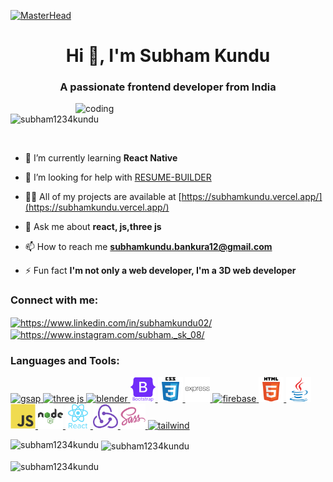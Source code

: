 [![MasterHead](https://666defdd1733a41f514db507--tangerine-travesseiro-3a26e2.netlify.app/photo/dgdq8br-09cc7ad6-a021-47a5-b0e0-917b12b0f7a7.gif)](https://subhamkundu.vercel.app/)
<h1 align="center">Hi 👋, I'm Subham Kundu</h1>
<h3 align="center">A passionate frontend developer from India</h3>
<img align= "right" alt="coding" width="400" src="https://666df1c919c45acfaf93310c--whimsical-smakager-c57083.netlify.app/photo/Dream%20_%20Kirokaze.gif">
<p align="left"> <img src="https://komarev.com/ghpvc/?username=subham1234kundu&label=Profile%20views&color=0e75b6&style=flat" alt="subham1234kundu" /> </p>

<p align="left"> <a href="https://twitter.com/" target="blank"><img src="https://img.shields.io/twitter/follow/?logo=twitter&style=for-the-badge" alt="" /></a> </p>

- 🌱 I’m currently learning **React Native**

- 🤝 I’m looking for help with [RESUME-BUILDER](https://github.com/Subham1234kundu/RESUME-BUILDER)

- 👨‍💻 All of my projects are available at [https://subhamkundu.vercel.app/](https://subhamkundu.vercel.app/)

- 💬 Ask me about **react, js,three js**

- 📫 How to reach me **subhamkundu.bankura12@gmail.com**

- ⚡ Fun fact **I'm not only a web developer, I'm a 3D web developer**

<h3 align="left">Connect with me:</h3>
<p align="left">
<a href="https://linkedin.com/in/https://www.linkedin.com/in/subhamkundu02/" target="blank"><img align="center" src="https://raw.githubusercontent.com/rahuldkjain/github-profile-readme-generator/master/src/images/icons/Social/linked-in-alt.svg" alt="https://www.linkedin.com/in/subhamkundu02/" height="30" width="40" /></a>
<a href="https://instagram.com/https://www.instagram.com/subham._sk_08/" target="blank"><img align="center" src="https://raw.githubusercontent.com/rahuldkjain/github-profile-readme-generator/master/src/images/icons/Social/instagram.svg" alt="https://www.instagram.com/subham._sk_08/" height="30" width="40" /></a>
</p>

<h3 align="left">Languages and Tools:</h3>

<p align="left"> <a href="https://gsap.com/" target="_blank" rel="noreferrer"> <img src="https://encrypted-tbn0.gstatic.com/images?q=tbn:ANd9GcQcUoG_7iACY_tbK5bD7SUpnmbfkOvBkQD1tQ&s" alt="gsap" width="40" height="40"/> </a> <a href="https://threejs.org/" target="_blank" rel="noreferrer"> <img src="https://global.discourse-cdn.com/standard17/uploads/threejs/original/2X/e/e4f86d2200d2d35c30f7b1494e96b9595ebc2751.png" alt="three js" width="40" height="40"/> </a> <a href="https://www.blender.org/" target="_blank" rel="noreferrer"> <img src="https://download.blender.org/branding/community/blender_community_badge_white.svg" alt="blender" width="40" height="40"/> </a> <a href="https://getbootstrap.com" target="_blank" rel="noreferrer"> <img src="https://raw.githubusercontent.com/devicons/devicon/master/icons/bootstrap/bootstrap-plain-wordmark.svg" alt="bootstrap" width="40" height="40"/> </a> <a href="https://www.w3schools.com/css/" target="_blank" rel="noreferrer"> <img src="https://raw.githubusercontent.com/devicons/devicon/master/icons/css3/css3-original-wordmark.svg" alt="css3" width="40" height="40"/> </a> <a href="https://expressjs.com" target="_blank" rel="noreferrer"> <img src="https://raw.githubusercontent.com/devicons/devicon/master/icons/express/express-original-wordmark.svg" alt="express" width="40" height="40"/> </a> <a href="https://firebase.google.com/" target="_blank" rel="noreferrer"> <img src="https://www.vectorlogo.zone/logos/firebase/firebase-icon.svg" alt="firebase" width="40" height="40"/> </a> <a href="https://www.w3.org/html/" target="_blank" rel="noreferrer"> <img src="https://raw.githubusercontent.com/devicons/devicon/master/icons/html5/html5-original-wordmark.svg" alt="html5" width="40" height="40"/> </a> <a href="https://www.java.com" target="_blank" rel="noreferrer"> <img src="https://raw.githubusercontent.com/devicons/devicon/master/icons/java/java-original.svg" alt="java" width="40" height="40"/> </a> <a href="https://developer.mozilla.org/en-US/docs/Web/JavaScript" target="_blank" rel="noreferrer"> <img src="https://raw.githubusercontent.com/devicons/devicon/master/icons/javascript/javascript-original.svg" alt="javascript" width="40" height="40"/> </a> <a href="https://nodejs.org" target="_blank" rel="noreferrer"> <img src="https://raw.githubusercontent.com/devicons/devicon/master/icons/nodejs/nodejs-original-wordmark.svg" alt="nodejs" width="40" height="40"/> </a> <a href="https://reactjs.org/" target="_blank" rel="noreferrer"> <img src="https://raw.githubusercontent.com/devicons/devicon/master/icons/react/react-original-wordmark.svg" alt="react" width="40" height="40"/> </a> <a href="https://redux.js.org" target="_blank" rel="noreferrer"> <img src="https://raw.githubusercontent.com/devicons/devicon/master/icons/redux/redux-original.svg" alt="redux" width="40" height="40"/> </a> <a href="https://sass-lang.com" target="_blank" rel="noreferrer"> <img src="https://raw.githubusercontent.com/devicons/devicon/master/icons/sass/sass-original.svg" alt="sass" width="40" height="40"/> </a> <a href="https://tailwindcss.com/" target="_blank" rel="noreferrer"> <img src="https://www.vectorlogo.zone/logos/tailwindcss/tailwindcss-icon.svg" alt="tailwind" width="40" height="40"/> </a> </p>

<p><img align="left" src="https://github-readme-stats.vercel.app/api/top-langs?username=subham1234kundu&show_icons=true&locale=en&layout=compact" alt="subham1234kundu" /></p>

<p>&nbsp;<img align="center" src="https://github-readme-stats.vercel.app/api?username=subham1234kundu&show_icons=true&locale=en" alt="subham1234kundu" /></p>

<p><img align="center" src="https://github-readme-streak-stats.herokuapp.com/?user=subham1234kundu&" alt="subham1234kundu" /></p>
